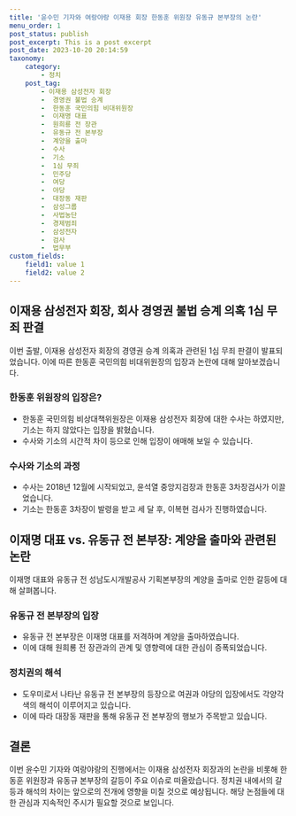 ```yaml
---
title: '윤수민 기자와 여랑야랑 이재용 회장 한동훈 위원장 유동규 본부장의 논란'
menu_order: 1
post_status: publish
post_excerpt: This is a post excerpt
post_date: 2023-10-20 20:14:59
taxonomy:
    category:
        - 정치
    post_tag:
        - 이재용 삼성전자 회장
        -  경영권 불법 승계
        -  한동훈 국민의힘 비대위원장
        -  이재명 대표
        -  원희룡 전 장관
        -  유동규 전 본부장
        -  계양을 출마
        -  수사
        -  기소
        -  1심 무죄
        -  민주당
        -  여당
        -  야당
        -  대장동 재판
        -  삼성그룹
        -  사법농단
        -  경제범죄
        -  삼성전자
        -  검사
        -  법무부
custom_fields:
    field1: value 1
    field2: value 2
---
```



## 이재용 삼성전자 회장, 회사 경영권 불법 승계 의혹 1심 무죄 판결
이번 출발, 이재용 삼성전자 회장의 경영권 승계 의혹과 관련된 1심 무죄 판결이 발표되었습니다. 이에 따른 한동훈 국민의힘 비대위원장의 입장과 논란에 대해 알아보겠습니다.

### 한동훈 위원장의 입장은?
- 한동훈 국민의힘 비상대책위원장은 이재용 삼성전자 회장에 대한 수사는 하였지만, 기소는 하지 않았다는 입장을 밝혔습니다.
- 수사와 기소의 시간적 차이 등으로 인해 입장이 애매해 보일 수 있습니다.

### 수사와 기소의 과정
- 수사는 2018년 12월에 시작되었고, 윤석열 중앙지검장과 한동훈 3차장검사가 이끌었습니다.
- 기소는 한동훈 3차장이 발령을 받고 세 달 후, 이복현 검사가 진행하였습니다.

## 이재명 대표 vs. 유동규 전 본부장: 계양을 출마와 관련된 논란
이재명 대표와 유동규 전 성남도시개발공사 기획본부장의 계양을 출마로 인한 갈등에 대해 살펴봅니다.

### 유동규 전 본부장의 입장
- 유동규 전 본부장은 이재명 대표를 저격하며 계양을 출마하였습니다.
- 이에 대해 원희룡 전 장관과의 관계 및 영향력에 대한 관심이 증폭되었습니다.

### 정치권의 해석
- 도우미로서 나타난 유동규 전 본부장의 등장으로 여권과 야당의 입장에서도 각양각색의 해석이 이루어지고 있습니다.
- 이에 따라 대장동 재판을 통해 유동규 전 본부장의 행보가 주목받고 있습니다.

## 결론
이번 윤수민 기자와 여랑야랑의 진행에서는 이재용 삼성전자 회장과의 논란을 비롯해 한동훈 위원장과 유동규 본부장의 갈등이 주요 이슈로 떠올랐습니다. 정치권 내에서의 갈등과 해석의 차이는 앞으로의 전개에 영향을 미칠 것으로 예상됩니다. 해당 논점들에 대한 관심과 지속적인 주시가 필요할 것으로 보입니다.
